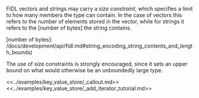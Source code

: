 FIDL vectors and strings may carry a *size constraint*, which specifies a limit
to how many members the type can contain. In the case of vectors this refers to
the number of elements stored in the vector, while for strings it refers to the
[number of bytes] the string contains.

[number of bytes]: /docs/development/api/fidl.md#string_encoding_string_contents_and_length_bounds)

The use of size constraints is strongly encouraged, since it sets an upper bound
on what would otherwise be an unboundedly large type.

<<../examples/key_value_store/_callout.md>>
<<../examples/key_value_store/_add_iterator_tutorial.md>>
